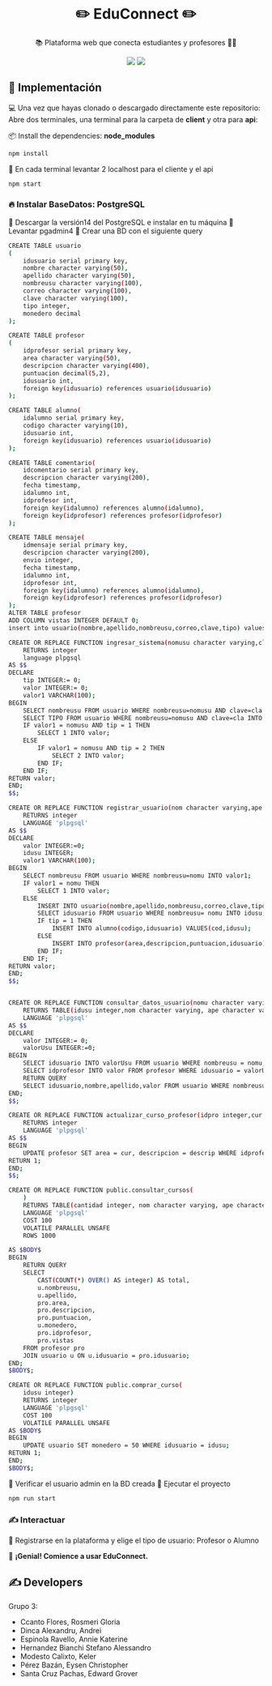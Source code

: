 <!-- <p align="center">
  <img
    src="https://asset.cloudinary.com/dkhvd9k6s/ead9ee2d34482074a86412d6ae2b4a64"
    align="center"
    width="100"
    alt="EduConnect"
    title="EduConnect"
  />
  <h1 align="center">✏️ EduConnect ✏️</h1>
</p> -->
<h1 align="center">✏️ EduConnect ✏️</h1>

<p align="center">📚 Plataforma web que conecta estudiantes y profesores 👨‍🏫</p>

<!-- Shields -->
<p align="center">
  <!-- Node v18-->
  <img src="https://img.shields.io/static/v1?label=NodeJS&message=v18.0.0&color=339933&logo=node.js" />
  <!-- React -->
  <img src="https://img.shields.io/static/v1?label=React&message=v18.3.1&color=61DAFB&logo=react" />
</p>

<!--<img
  src="./.github/screenshot.png"
  title="Screenshot of Saturn"
  alt="Screenshot of Saturn"
  align="center"
/> -->


## 🚀 Implementación
💻 Una vez que hayas clonado o descargado directamente este repositorio: Abre dos terminales, una terminal para la carpeta de **client** y otra para **api**:

📦 Install the dependencies: **node_modules**

```bash
npm install
```
🚀 En cada terminal levantar 2 localhost para el cliente y el api
```bash
npm start
```

### 🔥 Instalar BaseDatos: PostgreSQL
🚀 Descargar la versión14 del PostgreSQL e instalar en tu máquina
🚀 Levantar pgadmin4
🚀 Crear una BD con el siguiente query
```bash
CREATE TABLE usuario
(
    idusuario serial primary key,
	nombre character varying(50),
	apellido character varying(50),
	nombreusu character varying(100),
    correo character varying(100),
    clave character varying(100),
	tipo integer,
	monedero decimal
);

CREATE TABLE profesor
(
	idprofesor serial primary key,
	area character varying(50),
	descripcion character varying(400),
	puntuacion decimal(5,2),
	idusuario int,
	foreign key(idusuario) references usuario(idusuario)
);	

CREATE TABLE alumno(
	idalumno serial primary key,
	codigo character varying(10),
	idusuario int,
	foreign key(idusuario) references usuario(idusuario)
);

CREATE TABLE comentario(
	idcomentario serial primary key,
	descripcion character varying(200),
	fecha timestamp,
	idalumno int,
	idprofesor int,
	foreign key(idalumno) references alumno(idalumno),
	foreign key(idprofesor) references profesor(idprofesor)
);

CREATE TABLE mensaje(
	idmensaje serial primary key,
	descripcion character varying(200),
	envio integer,
	fecha timestamp,
	idalumno int,
	idprofesor int,
	foreign key(idalumno) references alumno(idalumno),
	foreign key(idprofesor) references profesor(idprofesor)
);
ALTER TABLE profesor
ADD COLUMN vistas INTEGER DEFAULT 0;
insert into usuario(nombre,apellido,nombreusu,correo,clave,tipo) values('adm','adm','admin','adm@gmail.com','123',1);

CREATE OR REPLACE FUNCTION ingresar_sistema(nomusu character varying,cla character varying)
    RETURNS integer   
	language plpgsql
AS $$
DECLARE
	tip INTEGER:= 0;
	valor INTEGER:= 0;
	valor1 VARCHAR(100);
BEGIN	
	SELECT nombreusu FROM usuario WHERE nombreusu=nomusu AND clave=cla INTO valor1;
	SELECT TIPO FROM usuario WHERE nombreusu=nomusu AND clave=cla INTO tip;
	IF valor1 = nomusu AND tip = 1 THEN
		SELECT 1 INTO valor;
	ELSE
		IF valor1 = nomusu AND tip = 2 THEN
			SELECT 2 INTO valor;
		END IF;
	END IF;
RETURN valor;
END;
$$;

CREATE OR REPLACE FUNCTION registrar_usuario(nom character varying,ape character varying,nomu character varying,cor character varying,cla character varying,tip integer,cod character varying)
    RETURNS integer
    LANGUAGE 'plpgsql'
AS $$
DECLARE
	valor INTEGER:=0;
	idusu INTEGER;
	valor1 VARCHAR(100);
BEGIN
	SELECT nombreusu FROM usuario WHERE nombreusu=nomu INTO valor1;
	IF valor1 = nomu THEN
		SELECT 1 INTO valor;
	ELSE
		INSERT INTO usuario(nombre,apellido,nombreusu,correo,clave,tipo) VALUES(nom,ape,nomu,cor,cla,tip);
		SELECT idusuario FROM usuario WHERE nombreusu= nomu INTO idusu;
		IF tip = 1 THEN			
			INSERT INTO alumno(codigo,idusuario) VALUES(cod,idusu);
		ELSE
			INSERT INTO profesor(area,descripcion,puntuacion,idusuario) VALUES('--','--',0,idusu);
		END IF;
	END IF;
RETURN valor;
END;
$$;


CREATE OR REPLACE FUNCTION consultar_datos_usuario(nomu character varying)
    RETURNS TABLE(idusu integer,nom character varying, ape character varying, idpro integer) 
    LANGUAGE 'plpgsql'
AS $$
DECLARE
	valor INTEGER:= 0;
	valorUsu INTEGER:=0;
BEGIN
	SELECT idusuario INTO valorUsu FROM usuario WHERE nombreusu = nomu;
	SELECT idprofesor INTO valor FROM profesor WHERE idusuario = valorUsu;
	RETURN QUERY 
	SELECT idusuario,nombre,apellido,valor FROM usuario WHERE nombreusu = nomu;
END;
$$;

CREATE OR REPLACE FUNCTION actualizar_curso_profesor(idpro integer,cur character varying,descrip character varying)
    RETURNS integer
    LANGUAGE 'plpgsql'
AS $$
BEGIN
	UPDATE profesor SET area = cur, descripcion = descrip WHERE idprofesor = idpro;
RETURN 1;
END;
$$;

CREATE OR REPLACE FUNCTION public.consultar_cursos(
	)
    RETURNS TABLE(cantidad integer, nom character varying, ape character varying, curs character varying, descrip character varying, cali numeric, prec numeric, idpro integer, vistas integer) 
    LANGUAGE 'plpgsql'
    COST 100
    VOLATILE PARALLEL UNSAFE
    ROWS 1000

AS $BODY$
BEGIN
	RETURN QUERY 
	SELECT 
    	CAST(COUNT(*) OVER() AS integer) AS total,
    	u.nombreusu,
    	u.apellido,
    	pro.area,
    	pro.descripcion,
    	pro.puntuacion,
    	u.monedero,
    	pro.idprofesor,
    	pro.vistas
	FROM profesor pro
	JOIN usuario u ON u.idusuario = pro.idusuario;
END;
$BODY$;

CREATE OR REPLACE FUNCTION public.comprar_curso(
	idusu integer)
    RETURNS integer
    LANGUAGE 'plpgsql'
    COST 100
    VOLATILE PARALLEL UNSAFE
AS $BODY$
BEGIN
	UPDATE usuario SET monedero = 50 WHERE idusuario = idusu;
RETURN 1;
END;
$BODY$;
```

🚀 Verificar el usuario admin en la BD creada
🚀 Ejecutar el proyecto
```bash
npm run start
```

### ✍ Interactuar 
🚀 Registrarse en la plataforma y elige el tipo de usuario: Profesor o Alumno

🎉 **¡Genial! Comience a usar EduConnect.**


## ✍ Developers
Grupo 3:
- Ccanto Flores, Rosmeri Gloria
- Dinca Alexandru, Andrei
- Espinola Ravello, Annie Katerine
- Hernandez Bianchi Stefano Alessandro
- Modesto Calixto, Keler
- Pérez Bazán, Eysen Christopher
- Santa Cruz Pachas, Edward Grover


